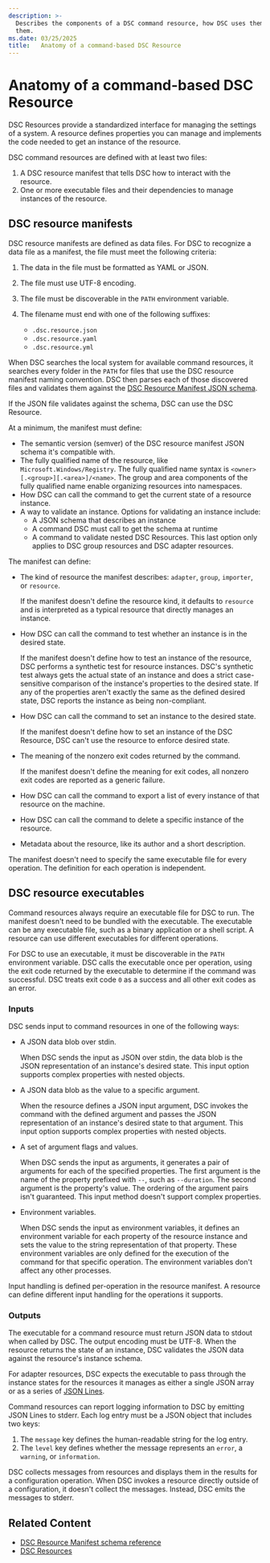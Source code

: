 ```yaml
---
description: >-
  Describes the components of a DSC command resource, how DSC uses them, and what DSC requires of
  them.
ms.date: 03/25/2025
title:   Anatomy of a command-based DSC Resource
---
```


# Anatomy of a command-based DSC Resource

DSC Resources provide a standardized interface for managing the settings of a system. A resource
defines properties you can manage and implements the code needed to get an instance of the
resource.

DSC command resources are defined with at least two files:

1. A DSC resource manifest that tells DSC how to interact with the resource.
1. One or more executable files and their dependencies to manage instances of the resource.

## DSC resource manifests

DSC resource manifests are defined as data files. For DSC to recognize a data file as a manifest,
the file must meet the following criteria:

1. The data in the file must be formatted as YAML or JSON.
1. The file must use UTF-8 encoding.
1. The file must be discoverable in the `PATH` environment variable.
1. The filename must end with one of the following suffixes:

   - `.dsc.resource.json`
   - `.dsc.resource.yaml`
   - `.dsc.resource.yml`

When DSC searches the local system for available command resources, it searches every folder in the
`PATH` for files that use the DSC resource manifest naming convention. DSC then parses each of
those discovered files and validates them against the [DSC Resource Manifest JSON schema][01].

If the JSON file validates against the schema, DSC can use the DSC Resource.

At a minimum, the manifest must define:

- The semantic version (semver) of the DSC resource manifest JSON schema it's compatible with.
- The fully qualified name of the resource, like `Microsoft.Windows/Registry`. The fully qualified
  name syntax is `<owner>[.<group>][.<area>]/<name>`. The group and area components of the fully
  qualified name enable organizing resources into namespaces.
- How DSC can call the command to get the current state of a resource instance.
- A way to validate an instance. Options for validating an instance include:
  - A JSON schema that describes an instance
  - A command DSC must call to get the schema at runtime
  - A command to validate nested DSC Resources. This last option only applies to DSC group
    resources and DSC adapter resources.

The manifest can define:

- The kind of resource the manifest describes: `adapter`, `group`, `importer`, or `resource`.

  If the manifest doesn't define the resource kind, it defaults to `resource` and is interpreted as
  a typical resource that directly manages an instance.
- How DSC can call the command to test whether an instance is in the desired state.

  If the manifest doesn't define how to test an instance of the resource, DSC performs a synthetic
  test for resource instances. DSC's synthetic test always gets the actual state of an instance and
  does a strict case-sensitive comparison of the instance's properties to the desired state. If any
  of the properties aren't exactly the same as the defined desired state, DSC reports the instance
  as being non-compliant.
- How DSC can call the command to set an instance to the desired state.

  If the manifest doesn't define how to set an instance of the DSC Resource, DSC can't use the
  resource to enforce desired state.
- The meaning of the nonzero exit codes returned by the command.

  If the manifest doesn't define the meaning for exit codes, all nonzero exit codes are reported
  as a generic failure.
- How DSC can call the command to export a list of every instance of that resource on the machine.
- How DSC can call the command to delete a specific instance of the resource.
- Metadata about the resource, like its author and a short description.

The manifest doesn't need to specify the same executable file for every operation. The definition
for each operation is independent.

## DSC resource executables

Command resources always require an executable file for DSC to run. The manifest doesn't need to be
bundled with the executable. The executable can be any executable file, such as a binary
application or a shell script. A resource can use different executables for different operations.

For DSC to use an executable, it must be discoverable in the `PATH` environment variable. DSC calls
the executable once per operation, using the exit code returned by the executable to determine if
the command was successful. DSC treats exit code `0` as a success and all other exit codes as an
error.

### Inputs

DSC sends input to command resources in one of the following ways:

- A JSON data blob over stdin.

  When DSC sends the input as JSON over stdin, the data blob is the JSON representation of an
  instance's desired state. This input option supports complex properties with nested objects.
- A JSON data blob as the value to a specific argument.

  When the resource defines a JSON input argument, DSC invokes the command with the defined
  argument and passes the JSON representation of an instance's desired state to that argument. This
  input option supports complex properties with nested objects.
- A set of argument flags and values.

  When DSC sends the input as arguments, it generates a pair of arguments for each of the specified
  properties. The first argument is the name of the property prefixed with `--`, such as
  `--duration`. The second argument is the property's value. The ordering of the argument pairs
  isn't guaranteed. This input method doesn't support complex properties.
- Environment variables.

  When DSC sends the input as environment variables, it defines an environment variable for each
  property of the resource instance and sets the value to the string representation of that
  property. These environment variables are only defined for the execution of the command for that
  specific operation. The environment variables don't affect any other processes.

Input handling is defined per-operation in the resource manifest. A resource can define different
input handling for the operations it supports.

### Outputs

The executable for a command resource must return JSON data to stdout when called by DSC. The
output encoding must be UTF-8. When the resource returns the state of an instance, DSC validates
the JSON data against the resource's instance schema.

For adapter resources, DSC expects the executable to pass through the instance states for the
resources it manages as either a single JSON array or as a series of [JSON Lines][04].

Command resources can report logging information to DSC by emitting JSON Lines to stderr.
Each log entry must be a JSON object that includes two keys:

1. The `message` key defines the human-readable string for the log entry.
1. The `level` key defines whether the message represents an `error`, a `warning`, or
   `information`.

DSC collects messages from resources and displays them in the results for a configuration
operation. When DSC invokes a resource directly outside of a configuration, it doesn't collect the
messages. Instead, DSC emits the messages to stderr.

## Related Content

- [DSC Resource Manifest schema reference][01]
- [DSC Resources][02]

[01]: ../../reference/schemas/resource/manifest/root.md
[02]: overview.md
[04]: https://jsonlines.org/
